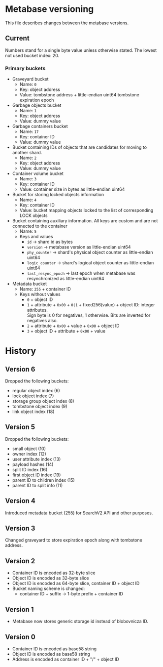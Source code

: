 # Metabase versioning

This file describes changes between the metabase versions.

## Current

Numbers stand for a single byte value unless otherwise stated.
The lowest not used bucket index: 20.

### Primary buckets
- Graveyard bucket
  - Name: `0`
  - Key: object address
  - Value: tombstone address + little-endian uint64 tombstone expiration epoch
- Garbage objects bucket
  - Name: `1`
  - Key: object address
  - Value: dummy value
- Garbage containers bucket
  - Name: `17`
  - Key: container ID
  - Value: dummy value
- Bucket containing IDs of objects that are candidates for moving
   to another shard.
  - Name: `2`
  - Key: object address
  - Value: dummy value
- Container volume bucket
  - Name: `3`
  - Key: container ID
  - Value: container size in bytes as little-endian uint64
- Bucket for storing locked objects information
  - Name: `4`
  - Key: container ID
  - Value: bucket mapping objects locked to the list of corresponding LOCK objects
- Bucket containing auxiliary information. All keys are custom and are not connected to the container
  - Name: `5`
  - Keys and values
    - `id` -> shard id as bytes
    - `version` -> metabase version as little-endian uint64
    - `phy_counter` -> shard's physical object counter as little-endian uint64
    - `logic_counter` -> shard's logical object counter as little-endian uint64
    - `last_resync_epoch` -> last epoch when metabase was resynchronized as little-endian uint64
- Metadata bucket
  - Name: `255` + container ID
  - Keys without values
    - `0` + object ID
    - `1` + attribute + `0x00` + `0|1` + fixed256(value) + object ID: integer attributes. \
      Sign byte is 0 for negatives, 1 otherwise. Bits are inverted for negatives also.
    - `2` + attribute + `0x00` + value + `0x00` + object ID
    - `3` + object ID + attribute + `0x00` + value

# History

## Version 6

Dropped the following buckets:
 * regular object index (6)
 * lock object index (7)
 * storage group object index (8)
 * tombstone object index (9)
 * link object index (18)

## Version 5

Dropped the following buckets:
 * small object (10)
 * owner index (12)
 * user attribute index (13)
 * payload hashes (14)
 * split ID index (16)
 * first object ID index (19)
 * parent ID to children index (15)
 * parent ID to split info (11)

## Version 4

Introduced metadata bucket (255) for SearchV2 API and other purposes.

## Version 3

Changed graveyard to store expiration epoch along with tombstone address.

## Version 2

- Container ID is encoded as 32-byte slice
- Object ID is encoded as 32-byte slice
- Object ID is encoded as 64-byte slice, container ID + object ID
- Bucket naming scheme is changed:
  - container ID + suffix -> 1-byte prefix + container ID

## Version 1

- Metabase now stores generic storage id instead of blobovnicza ID.

## Version 0

- Container ID is encoded as base58 string
- Object ID is encoded as base58 string
- Address is encoded as container ID + "/" + object ID
